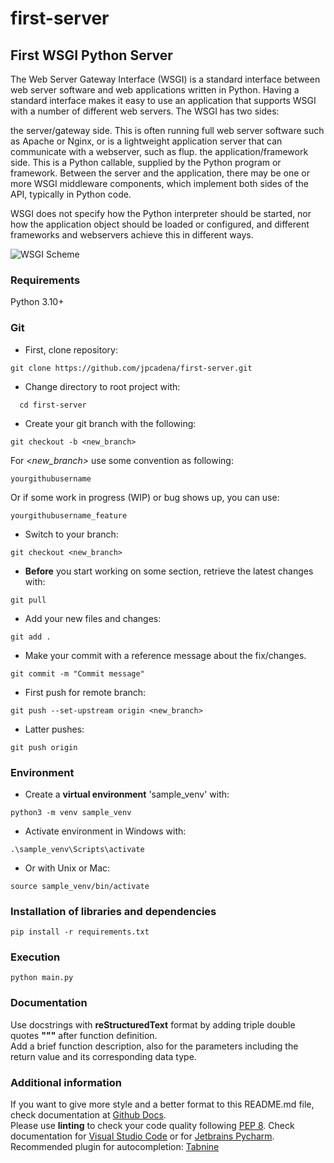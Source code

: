 # first-server

## First WSGI Python Server

The Web Server Gateway Interface (WSGI) is a standard interface between web
server software and web applications written in Python. Having a standard
interface makes it easy to use an application that supports WSGI with a number
of different web servers.
The WSGI has two sides:

the server/gateway side. This is often running full web server software such as
Apache or Nginx, or is a lightweight application server that can communicate
with a webserver, such as flup.
the application/framework side. This is a Python callable, supplied by the
Python program or framework.
Between the server and the application, there may be one or more WSGI
middleware components, which implement both sides of the API, typically in
Python code.

WSGI does not specify how the Python interpreter should be started, nor how the
application object should be loaded or configured, and different frameworks and
webservers achieve this in different ways.

![WSGI Scheme](https://www.cabotsolutions.com/public/WSGI-Framework.png)

### Requirements

Python 3.10+

### Git

+ First, clone repository:

```
git clone https://github.com/jpcadena/first-server.git
```

+ Change directory to root project with:

```
  cd first-server
```

+ Create your git branch with the following:

```
git checkout -b <new_branch>
```

For *<new_branch>* use some convention as following:

```
yourgithubusername
```

Or if some work in progress (WIP) or bug shows up, you can use:

```
yourgithubusername_feature
```

+ Switch to your branch:

```
git checkout <new_branch>
```

+ **Before** you start working on some section, retrieve the latest changes
  with:

```
git pull
```

+ Add your new files and changes:

```
git add .
```

+ Make your commit with a reference message about the fix/changes.

```
git commit -m "Commit message"
```

+ First push for remote branch:

```
git push --set-upstream origin <new_branch>
```

+ Latter pushes:

```
git push origin
```

### Environment

+ Create a **virtual environment** 'sample_venv' with:

```
python3 -m venv sample_venv
```

+ Activate environment in Windows with:

```
.\sample_venv\Scripts\activate
```

+ Or with Unix or Mac:

```
source sample_venv/bin/activate
```

### Installation of libraries and dependencies

```
pip install -r requirements.txt
```

### Execution

```
python main.py
```

### Documentation

Use docstrings with **reStructuredText** format by adding triple double quotes
**"""** after function definition.\
Add a brief function description, also for the parameters including the return
value and its corresponding data type.

### Additional information

If you want to give more style and a better format to this README.md file,
check documentation
at [Github Docs](https://docs.github.com/en/get-started/writing-on-github/getting-started-with-writing-and-formatting-on-github/basic-writing-and-formatting-syntax).\
Please use **linting** to check your code quality
following [PEP 8](https://peps.python.org/pep-0008/). Check documentation
for [Visual Studio Code](https://code.visualstudio.com/docs/python/linting#_run-linting)
or
for [Jetbrains Pycharm](https://github.com/leinardi/pylint-pycharm/blob/master/README.md).\
Recommended plugin for
autocompletion: [Tabnine](https://www.tabnine.com/install)
